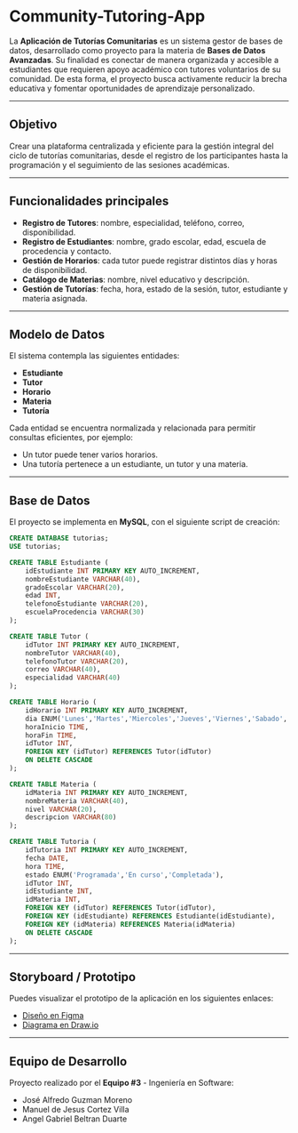 # Community-Tutoring-App

La **Aplicación de Tutorías Comunitarias** es un sistema gestor de bases de 
datos, desarrollado como proyecto para la materia de **Bases de Datos Avanzadas**. 
Su finalidad es conectar de manera organizada y accesible a estudiantes que 
requieren apoyo académico con tutores voluntarios de su comunidad. De esta 
forma, el proyecto busca activamente reducir la brecha educativa y fomentar 
oportunidades de aprendizaje personalizado. 

---

## Objetivo
Crear una plataforma centralizada y eficiente para la gestión integral del ciclo 
de tutorías comunitarias, desde el registro de los participantes hasta la 
programación y el seguimiento de las sesiones académicas.

---

## Funcionalidades principales
- **Registro de Tutores**: nombre, especialidad, teléfono, correo, disponibilidad.
- **Registro de Estudiantes**: nombre, grado escolar, edad, escuela de procedencia y contacto.
- **Gestión de Horarios**: cada tutor puede registrar distintos días y horas de disponibilidad.
- **Catálogo de Materias**: nombre, nivel educativo y descripción.
- **Gestión de Tutorías**: fecha, hora, estado de la sesión, tutor, estudiante y materia asignada.

---

## Modelo de Datos
El sistema contempla las siguientes entidades:
- **Estudiante**
- **Tutor**
- **Horario**
- **Materia**
- **Tutoría**

Cada entidad se encuentra normalizada y relacionada para permitir consultas eficientes, por ejemplo:
- Un tutor puede tener varios horarios.
- Una tutoría pertenece a un estudiante, un tutor y una materia.

---

## Base de Datos
El proyecto se implementa en **MySQL**, con el siguiente script de creación:

```sql
CREATE DATABASE tutorias;
USE tutorias;

CREATE TABLE Estudiante (
    idEstudiante INT PRIMARY KEY AUTO_INCREMENT,
    nombreEstudiante VARCHAR(40),
    gradoEscolar VARCHAR(20),
    edad INT,
    telefonoEstudiante VARCHAR(20),
    escuelaProcedencia VARCHAR(30)
);

CREATE TABLE Tutor (
    idTutor INT PRIMARY KEY AUTO_INCREMENT,
    nombreTutor VARCHAR(40),
    telefonoTutor VARCHAR(20),
    correo VARCHAR(40),
    especialidad VARCHAR(40)
);

CREATE TABLE Horario (
    idHorario INT PRIMARY KEY AUTO_INCREMENT,
    dia ENUM('Lunes','Martes','Miercoles','Jueves','Viernes','Sabado','Domingo'),
    horaInicio TIME,
    horaFin TIME,
    idTutor INT,
    FOREIGN KEY (idTutor) REFERENCES Tutor(idTutor)
    ON DELETE CASCADE
);

CREATE TABLE Materia (
    idMateria INT PRIMARY KEY AUTO_INCREMENT,
    nombreMateria VARCHAR(40),
    nivel VARCHAR(20),
    descripcion VARCHAR(80)
);

CREATE TABLE Tutoria (
    idTutoria INT PRIMARY KEY AUTO_INCREMENT,
    fecha DATE,
    hora TIME,
    estado ENUM('Programada','En curso','Completada'),
    idTutor INT,
    idEstudiante INT,
    idMateria INT,
    FOREIGN KEY (idTutor) REFERENCES Tutor(idTutor),
    FOREIGN KEY (idEstudiante) REFERENCES Estudiante(idEstudiante),
    FOREIGN KEY (idMateria) REFERENCES Materia(idMateria)
    ON DELETE CASCADE
);
```

---

## Storyboard / Prototipo
Puedes visualizar el prototipo de la aplicación en los siguientes enlaces:
- [Diseño en Figma](https://www.figma.com/design/d0TvSYbRHQXQL63LMuxMsj/Community-Tutoring-App?node-id=1-3&m=dev&t=zaDrom7bGK3GjwUq-1)
- [Diagrama en Draw.io](https://drive.google.com/file/d/1M9R7WKziW42o52w3bUgcu1iXSihM3AzH/view?usp=sharing)

---

## Equipo de Desarrollo
Proyecto realizado por el **Equipo #3** - Ingeniería en Software:
- José Alfredo Guzman Moreno
- Manuel de Jesus Cortez Villa
- Angel Gabriel Beltran Duarte
